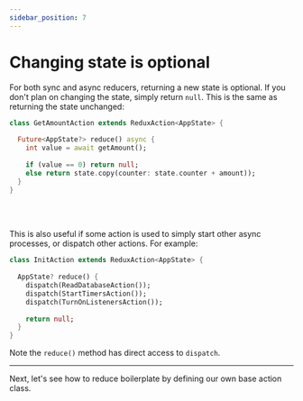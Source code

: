 ```yaml
---
sidebar_position: 7
---
```


# Changing state is optional

For both sync and async reducers, returning a new state is optional. If you don't plan on changing
the state, simply return `null`. This is the same as returning the state unchanged:

```dart
class GetAmountAction extends ReduxAction<AppState> {
  
  Future<AppState?> reduce() async {    
    int value = await getAmount();
    
    if (value == 0) return null;
    else return state.copy(counter: state.counter + amount));
  }
}
```
    
<br></br>

This is also useful if some action is used to simply start other async processes, or dispatch other
actions. For example:

```dart
class InitAction extends ReduxAction<AppState> {
  
  AppState? reduce() {
    dispatch(ReadDatabaseAction());        
    dispatch(StartTimersAction());          
    dispatch(TurnOnListenersAction());
              
    return null;          
  }
}
```

Note the `reduce()` method has direct access to `dispatch`. 

<hr></hr>

Next, let's see how to reduce boilerplate by defining our own base action class.
